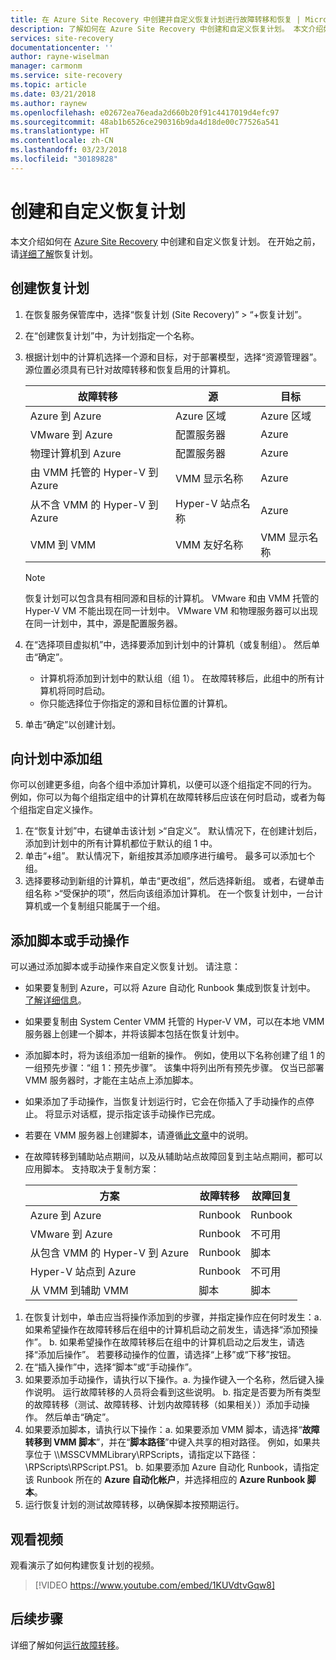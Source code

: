 ```yaml
---
title: 在 Azure Site Recovery 中创建并自定义恢复计划进行故障转移和恢复 | Microsoft Docs
description: 了解如何在 Azure Site Recovery 中创建和自定义恢复计划。 本文介绍如何故障转移和恢复 VM 及物理服务器。
services: site-recovery
documentationcenter: ''
author: rayne-wiselman
manager: carmonm
ms.service: site-recovery
ms.topic: article
ms.date: 03/21/2018
ms.author: raynew
ms.openlocfilehash: e02672ea76eada2d660b20f91c4417019d4efc97
ms.sourcegitcommit: 48ab1b6526ce290316b9da4d18de00c77526a541
ms.translationtype: HT
ms.contentlocale: zh-CN
ms.lasthandoff: 03/23/2018
ms.locfileid: "30189828"
---
```

# <a name="create-and-customize-recovery-plans"></a>创建和自定义恢复计划

本文介绍如何在 [Azure Site Recovery](site-recovery-overview.md) 中创建和自定义恢复计划。 在开始之前，请[详细了解](recovery-plan-overview.md)恢复计划。

## <a name="create-a-recovery-plan"></a>创建恢复计划

1. 在恢复服务保管库中，选择“恢复计划 (Site Recovery)” > “+恢复计划”。
2. 在“创建恢复计划”中，为计划指定一个名称。
3. 根据计划中的计算机选择一个源和目标，对于部署模型，选择“资源管理器”。 源位置必须具有已针对故障转移和恢复启用的计算机。 

   **故障转移** | **源** | **目标** 
   --- | --- | ---
   Azure 到 Azure | Azure 区域 |Azure 区域
   VMware 到 Azure | 配置服务器 | Azure
   物理计算机到 Azure | 配置服务器 | Azure   
   由 VMM 托管的 Hyper-V 到 Azure  | VMM 显示名称 | Azure
   从不含 VMM 的 Hyper-V 到 Azure | Hyper-V 站点名称 | Azure
   VMM 到 VMM |VMM 友好名称 | VMM 显示名称 

   > [!NOTE]
   > 恢复计划可以包含具有相同源和目标的计算机。 VMware 和由 VMM 托管的 Hyper-V VM 不能出现在同一计划中。 VMware VM 和物理服务器可以出现在同一计划中，其中，源是配置服务器。

2. 在“选择项目虚拟机”中，选择要添加到计划中的计算机（或复制组）。 然后单击“确定”。
    - 计算机将添加到计划中的默认组（组 1）。 在故障转移后，此组中的所有计算机将同时启动。
    - 你只能选择位于你指定的源和目标位置的计算机。 
1. 单击“确定”以创建计划。

## <a name="add-a-group-to-a-plan"></a>向计划中添加组

你可以创建更多组，向各个组中添加计算机，以便可以逐个组指定不同的行为。 例如，你可以为每个组指定组中的计算机在故障转移后应该在何时启动，或者为每个组指定自定义操作。

1. 在“恢复计划”中，右键单击该计划 >“自定义”。 默认情况下，在创建计划后，添加到计划中的所有计算机都位于默认的组 1 中。
2. 单击“+组”。 默认情况下，新组按其添加顺序进行编号。 最多可以添加七个组。
3. 选择要移动到新组的计算机，单击“更改组”，然后选择新组。 或者，右键单击组名称 >“受保护的项”，然后向该组添加计算机。 在一个恢复计划中，一台计算机或一个复制组只能属于一个组。


## <a name="add-a-script-or-manual-action"></a>添加脚本或手动操作

可以通过添加脚本或手动操作来自定义恢复计划。 请注意：

- 如果要复制到 Azure，可以将 Azure 自动化 Runbook 集成到恢复计划中。 [了解详细信息](site-recovery-runbook-automation.md)。
- 如果要复制由 System Center VMM 托管的 Hyper-V VM，可以在本地 VMM 服务器上创建一个脚本，并将该脚本包括在恢复计划中。
- 添加脚本时，将为该组添加一组新的操作。 例如，使用以下名称创建了组 1 的一组预先步骤：“组 1：预先步骤”。 该集中将列出所有预先步骤。 仅当已部署 VMM 服务器时，才能在主站点上添加脚本。
- 如果添加了手动操作，当恢复计划运行时，它会在你插入了手动操作的点停止。 将显示对话框，提示指定该手动操作已完成。
- 若要在 VMM 服务器上创建脚本，请遵循[此文章](hyper-v-vmm-recovery-script.md)中的说明。
- 在故障转移到辅助站点期间，以及从辅助站点故障回复到主站点期间，都可以应用脚本。 支持取决于复制方案：
    
    **方案** | **故障转移** | **故障回复**
    --- | --- | --- 
    Azure 到 Azure  | Runbook | Runbook
    VMware 到 Azure | Runbook | 不可用 
    从包含 VMM 的 Hyper-V 到 Azure | Runbook | 脚本
    Hyper-V 站点到 Azure | Runbook | 不可用
    从 VMM 到辅助 VMM | 脚本 | 脚本

1. 在恢复计划中，单击应当将操作添加到的步骤，并指定操作应在何时发生：a. 如果希望操作在故障转移后在组中的计算机启动之前发生，请选择“添加预操作”。
    b. 如果希望操作在故障转移后在组中的计算机启动之后发生，请选择“添加后操作”。 若要移动操作的位置，请选择“上移”或“下移”按钮。
2. 在“插入操作”中，选择“脚本”或“手动操作”。
3. 如果要添加手动操作，请执行以下操作。a. 为操作键入一个名称，然后键入操作说明。 运行故障转移的人员将会看到这些说明。
    b. 指定是否要为所有类型的故障转移（测试、故障转移、计划内故障转移（如果相关））添加手动操作。 然后单击“确定”。
4. 如果要添加脚本，请执行以下操作：a. 如果要添加 VMM 脚本，请选择“**故障转移到 VMM 脚本**”，并在“**脚本路径**”中键入共享的相对路径。 例如，如果共享位于 \\<VMMServerName>\MSSCVMMLibrary\RPScripts，请指定以下路径：\RPScripts\RPScript.PS1。
    b. 如果要添加 Azure 自动化 Runbook，请指定该 Runbook 所在的 **Azure 自动化帐户**，并选择相应的 **Azure Runbook 脚本**。
5. 运行恢复计划的测试故障转移，以确保脚本按预期运行。

## <a name="watch-a-video"></a>观看视频

观看演示了如何构建恢复计划的视频。


> [!VIDEO https://www.youtube.com/embed/1KUVdtvGqw8]

## <a name="next-steps"></a>后续步骤

详细了解如何[运行故障转移](site-recovery-failover.md)。  

    
